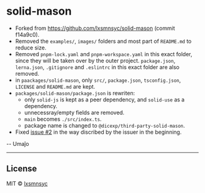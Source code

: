 # solid-mason

- Forked from <https://github.com/lxsmnsyc/solid-mason> (commit f14a9c0).
- Removed the `examples/`, `images/` folders and most part of `README.md` to
  reduce size.
- Removed `pnpm-lock.yaml` and `pnpm-workspace.yaml` in this exact folder, since
  they will be taken over by the outer project. `package.json`, `lerna.json`,
  `.gitignore` and `.eslintrc` in this exact folder are also removed.
- in `paackages/solid-mason`, only `src/`, `package.json`, `tsconfig.json`,
  `LICENSE` and `README.md` are kept.
- `packages/solid-mason/package.json` is rewriten:
  - only `solid-js` is kept as a peer dependency, and `solid-use` as a
    dependency.
  - unnecessray/empty fields are removed.
  - `main` becomes `./src/index.ts`.
  - package name is changed to `@dicexp/third-party-solid-mason`.
- Fixed [issue #2](https://github.com/lxsmnsyc/solid-mason/issues/2) in the way
  discribed by the issuer in the beginning.

-- Umaĵo

---

## License

MIT © [lxsmnsyc](https://github.com/lxsmnsyc)
